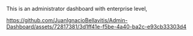 This is an administrator dashboard with enterprise level, 

https://github.com/JuanIgnacioBellavitis/Admin-Dashboard/assets/72817381/3d1ff41e-f5be-4a40-ba2c-e93cb33303d4
